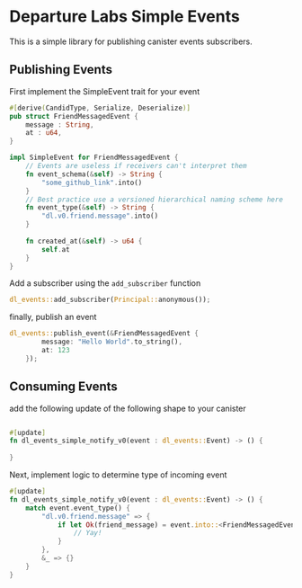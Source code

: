 # Departure Labs Simple Events 

This is a simple library for publishing canister events subscribers. 


## Publishing Events


First implement the SimpleEvent trait for your event

```rust
#[derive(CandidType, Serialize, Deserialize)]
pub struct FriendMessagedEvent {
    message : String,
    at : u64,
}

impl SimpleEvent for FriendMessagedEvent {
    // Events are useless if receivers can't interpret them
    fn event_schema(&self) -> String {
        "some_github_link".into()
    }
    // Best practice use a versioned hierarchical naming scheme here
    fn event_type(&self) -> String {
        "dl.v0.friend.message".into()
    }
    
    fn created_at(&self) -> u64 {
        self.at
    }
}

```

Add a subscriber using the `add_subscriber` function

```rust
dl_events::add_subscriber(Principal::anonymous());
```

finally, publish an event

```rust
dl_events::publish_event(&FriendMessagedEvent {
        message: "Hello World".to_string(),
        at: 123
    });
```

## Consuming Events

add the following update of the following shape to your canister

```rust

#[update]
fn dl_events_simple_notify_v0(event : dl_events::Event) -> () {
    
}
```

Next, implement logic to determine type of incoming event


```rust
#[update]
fn dl_events_simple_notify_v0(event : dl_events::Event) -> () {
    match event.event_type() {
        "dl.v0.friend.message" => {
            if let Ok(friend_message) = event.into::<FriendMessagedEvent>() {
                // Yay!
            }
        },
        &_ => {}
    }
}
```